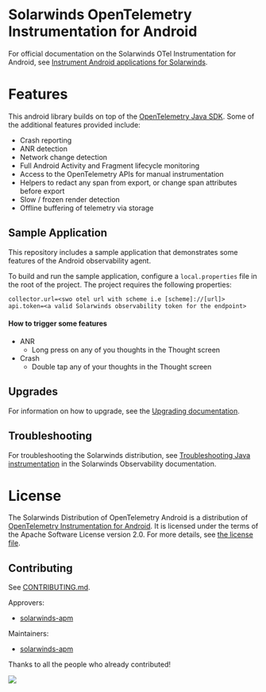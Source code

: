 
# Solarwinds OpenTelemetry Instrumentation for Android

For official documentation on the Solarwinds OTel Instrumentation for Android, see [Instrument Android applications for Solarwinds](#solarwinds-opentelemetry-instrumentation-for-android).

# Features

This android library builds on top of
the [OpenTelemetry Java SDK](https://github.com/open-telemetry/opentelemetry-java).
Some of the additional features provided include:

* Crash reporting
* ANR detection
* Network change detection
* Full Android Activity and Fragment lifecycle monitoring
* Access to the OpenTelemetry APIs for manual instrumentation
* Helpers to redact any span from export, or change span attributes before export
* Slow / frozen render detection
* Offline buffering of telemetry via storage

## Sample Application

This repository includes a sample application that demonstrates some features of the Android observability agent.

To build and run the sample application, configure a `local.properties` file in the root of the project. The project requires the following properties:

```properties
collector.url=<swo otel url with scheme i.e [scheme]://[url]>
api.token=<a valid Solarwinds observability token for the endpoint>
```
#### How to trigger some features

- ANR
  - Long press on any of you thoughts in the Thought screen
- Crash
  - Double tap any of your thoughts in the Thought screen

## Upgrades

For information on how to upgrade, see the [Upgrading documentation](#upgrades).

## Troubleshooting

For troubleshooting the Solarwinds distribution, see [Troubleshooting Java instrumentation](#troubleshooting)
in the Solarwinds Observability documentation.

# License

The Solarwinds Distribution of OpenTelemetry Android is a distribution of [OpenTelemetry Instrumentation for Android](https://github.com/open-telemetry/opentelemetry-android). 
It is licensed under the terms of the Apache Software License version 2.0. For more details, see [the license file](LICENSE).

## Contributing

See [CONTRIBUTING.md](CONTRIBUTING.md).

Approvers:

- [solarwinds-apm](https://github.com/orgs/solarwinds/teams/eng-pub-apm-instrumentation)

Maintainers:

- [solarwinds-apm](https://github.com/orgs/solarwinds/teams/eng-pub-apm-instrumentation)

Thanks to all the people who already contributed!

<a href="https://github.com/solarwinds/apm-java/graphs/contributors">
  <img src="https://contributors-img.web.app/image?repo=solarwinds/otel-android" />
</a>
